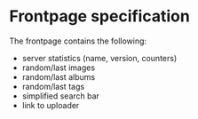 # Frontpage specification
The frontpage contains the following: 
- server statistics (name, version, counters)
- random/last images
- random/last albums
- random/last tags
- simplified search bar
- link to uploader


